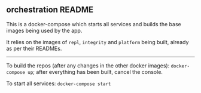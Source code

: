 orchestration README
---

This is a docker-compose which starts all services and builds the base images being used by the app.

It relies on the images of `repl`, `integrity` and `platform` being built, already as per their READMEs.

---

To build the repos (after any changes in the other docker images):
`docker-compose up`; after everything has been built, cancel the console.

To start all services:
`docker-compose start`
